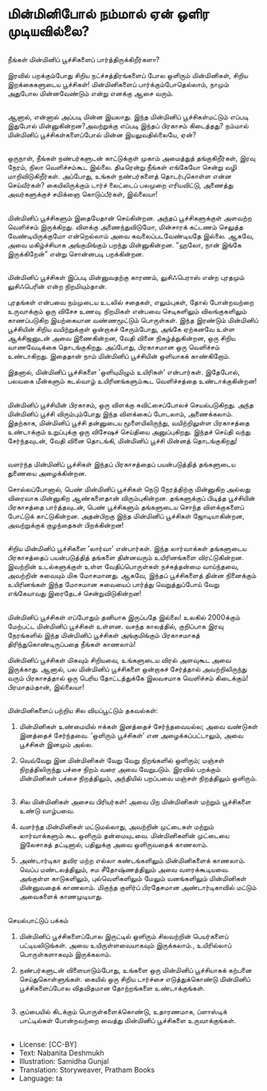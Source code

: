 # மின்மினிபோல் நம்மால் ஏன் ஒளிர முடியவில்லை?

##
நீங்கள் மின்மினிப் பூச்சிகளைப் பார்த்திருக்கிறீர்களா?

இரவில் பறக்கும்போது சிறிய நட்ச்சத்திரங்களைப் போல ஒளிரும் மின்மினிகள், சிறிய இறக்கைகளுடைய பூச்சிகள்! மின்மினிகளைப் பார்க்கும்போதெல்லாம், நாமும் அதுபோல மின்னவேண்டும் என்று எனக்கு ஆசை வரும்.

##
ஆனால், என்னால் அப்படி மின்ன இயலாது. இந்த மின்மினிப் பூச்சிகள்மட்டும் எப்படி இதுபோல் மின்னுகின்றன?அவற்றுக்கு எப்படி இந்தப் பிரகாசம் கிடைத்தது? நம்மால் மின்மினிப் பூச்சிகள்களைப்போல் மின்ன இயலுவதில்லையே, ஏன்?

##
ஒருநாள், நீங்கள் நண்பர்களுடன் காட்டுக்குள் முகாம் அமைத்துத் தங்குகிறீர்கள், இரவு நேரம், நிலா வெளிச்சம்கூட இல்லை. திடீரென்று நீங்கள் எங்கேயோ சென்று வழி மாறிவிடுகிறீர்கள். அப்போது, உங்கள் நண்பர்களைத் தொடர்புகொள்ள என்ன செய்வீர்கள்? கையிலிருக்கும் டார்ச் லைட்டைப் பலமுறை எரியவிட்டு, அணைத்து அவர்களுக்குச் சமிக்ஞை கொடுப்பீர்கள், இல்லையா!

##
மின்மினிப் பூச்சிகளும் இதையேதான் செய்கின்றன. அந்தப் பூச்சிகளுக்குள் அளவற்ற வெளிச்சம் இருக்கிறது. விளக்கு அணைந்துவிடுமோ, மின்சாரக் கட்டணம் செலுத்த வேண்டியிருக்குமோ என்றெல்லாம் அவை கவலைப்படவேண்டியதே இல்லை. ஆகவே, அவை மகிழ்ச்சியாக அங்குமிங்கும் பறந்து மின்னுகின்றன. ”ஹலோ, நான் இங்கே இருக்கிறேன்” என்று சொன்னபடி பறக்கின்றன.

##
மின்மினிப் பூச்சிகள் இப்படி மின்னுவதற்கு காரணம், லுசிஃபெராஸ் என்ற புரதமும் லுசிஃபெரின் என்ற நிறமியும்தான்.

புரதங்கள் என்பவை நம்முடைய உடலில் சதைகள், எலும்புகள், தோல் போன்றவற்றை உருவாக்கும் ஒரு விசேச உணவு. நிறமிகள் என்பவை செடிகளிலும் விலங்குகளிலும் காணப்படுகிற இயற்கையான வண்ணமூட்டும் பொருள்கள். இந்த இரண்டும் மின்மினிப் பூச்சியின் சிறிய வயிற்றுக்குள் ஒன்றாகச் சேரும்போது, அங்கே ஏற்கனவே உள்ள ஆக்சிஜனுடன் அவை இணைகின்றன, வேதி வினை நிகழ்த்துகின்றன, ஒரு சிறிய வாணவேடிக்கை தொடங்குகிறது. அப்போது, பிரகாசமான ஒரு வெளிச்சம் உண்டாகிறது. இதைதான் நாம் மின்மினிப் பூச்சியின் ஒளியாகக் காண்கிறோம்.

இதனால், மின்மினிப் பூச்சிகளை ’ஒளியுமிழும் உயிரிகள்’ என்பார்கள். இதேபோல், பலவகை மீன்களும் கடல்வாழ் உயிரினங்களும்கூட வெளிச்சத்தை உண்டாக்குகின்றன!

##
மின்மினிப் பூச்சியின் பிரகாசம், ஒரு விளக்கு சுவிட்சைப்போலச் செயல்படுகிறது. அந்த மின்மினிப் பூச்சி விரும்பும்போது இந்த விளக்கைப் போடலாம், அணைக்கலாம். இதற்காக, மின்மினிப் பூச்சி தன்னுடைய மூளையிலிருந்து, வயிற்றிலுள்ள பிரகாசத்தை உண்டாக்கும் உறுப்புக்கு ஒரு விசேஷச் செய்தியை அனுப்புகிறது. இந்தச் செய்தி வந்து சேர்ந்தவுடன், வேதி வினை தொடங்கி, மின்மினிப் பூச்சி மின்னத் தொடங்குகிறது!

##
வளர்ந்த மின்மினிப் பூச்சிகள் இந்தப் பிரகாசத்தைப் பயன்படுத்தித் தங்களுடைய துணையை அழைக்கின்றன.

சொல்லப்போனால், பெண் மின்மினிப் பூச்சிகள் நெடு நேரத்திற்கு மின்னுகிற அல்லது விரைவாக மின்னுகிற ஆண்களைதான் விரும்புகின்றன. தங்களுக்குப் பிடித்த பூச்சியின் பிரகாசத்தை பார்த்தவுடன், பெண் பூச்சிகளும் தங்களுடைய சொந்த விளக்குகளைப் போட்டுக் காட்டுகின்றன. அதன்பிறகு இந்த மின்மினிப் பூச்சிகள் ஜோடியாகின்றன, அவற்றுக்குக் குழந்தைகள் பிறக்கின்றன!

##
சிறிய மின்மினிப் பூச்சிகளை ’லார்வா’ என்பார்கள். இந்த லார்வாக்கள் தங்களுடைய பிரகாசத்தைப் பயன்படுத்தித் தங்களை தின்னவரும் உயிரினங்களை விரட்டுகின்றன. இவற்றின் உடல்களுக்குள் உள்ள வேதிப்பொருள்கள் நச்சுத்தன்மை வாய்ந்தவை, அவற்றின் சுவையும் மிக மோசமானது. ஆகவே, இந்தப் பூச்சிகளைத் தின்ன நினைக்கும் உயிரினங்கள் இந்த மோசமான சுவையைப் பார்த்து வெறுத்துப்போய் வேறு எங்கேயாவது இரைதேடச் சென்றுவிடுகின்றன!

##
மின்மினிப் பூச்சிகள் எப்போதும் தனியாக இருப்பதே இல்லை! உலகில் 2000க்கும் மேற்பட்ட மின்மினிப் பூச்சிகள் உள்ளன. வசந்த காலத்தில், குறிப்பாக இரவு நேரங்களில் இந்த மின்மினிப் பூச்சிகள் அங்குமிங்கும் பிரகாசமாகத் திரிந்துகொண்டிருப்பதை நீங்கள் காணலாம்!

மின்மினிப் பூச்சிகள் மிகவும் சிறியவை, உங்களுடைய விரல் அளவுகூட அவை இருக்காது. ஆனால், பல மின்மினிப் பூச்சிகளை ஒன்றாகச் சேர்த்தால் அவற்றிலிருந்து வரும் பிரகாசத்தால் ஒரு பெரிய தோட்டத்துக்கே இலவசமாக வெளிச்சம் கிடைக்கும்!
பிரமாதம்தான், இல்லையா!

##
மின்மினிகளைப் பற்றிய சில வியப்பூட்டும் தகவல்கள்:

1. மின்மினிகள் உண்மையில் ஈக்கள் இனத்தைச் சேர்ந்தவையல்ல; அவை வண்டுகள் இனத்தைச் சேர்ந்தவை. ‘ஒளிரும் பூச்சிகள்’ என அழைக்கப்பட்டாலும், அவை பூச்சிகள் இனமும் அல்ல.

2. வெவ்வேறு இன மின்மினிகள் வேறு வேறு நிறங்களில் ஒளிரும்; மஞ்சள் நிறத்திலிருந்து பச்சை நிறம் வரை அவை வேறுபடும். இரவில் பறக்கும் மின்மினிகள் பச்சை நிறத்திலும், அந்தியில் பறப்பவை மஞ்சள் நிறத்திலும் ஒளிரும்.

##
3. சில மின்மினிகள் அசைவ பிரியர்கள்! அவை பிற மின்மினிகள் மற்றும் பூச்சிகளை உண்டு வாழ்பவை.

4. வளர்ந்த மின்மினிகள் மட்டுமல்லாது, அவற்றின் முட்டைகள் மற்றும் லார்வாக்களும் கூட ஒளிரும் தன்மையுடவை. மின்மினிகளின் முட்டையை இலேசாகத் தட்டினால், பதிலுக்கு அவை ஒளிருவதைக் காணலாம்.

5. அண்டார்டிகா தவிர மற்ற எல்லா கண்டங்களிலும் மின்மினிகளைக் காணலாம். வெப்ப மண்டலத்திலும், சம சீதோஷ்ணத்திலும் அவை வளரக்கூடியவை. அங்குள்ள காடுகளிலும், புல்வெளிகளிலும் மேலும் வனங்களிலும் மின்மினிகள் மின்னுவதைக் காணலாம். மிகுந்த குளிர்ப் பிரதேசமான அண்டார்டிகாவில் மட்டும் அவைகளைக் காணமுடியாது.

##
செயல்பாட்டுப் பக்கம்

1. மின்மினிப் பூச்சிகளைப்போல இருட்டில் ஒளிரும் சிலவற்றின் பெயர்களைப் பட்டியலிடுங்கள். அவை உயிருள்ளவையாகவும் இருக்கலாம்., உயிரில்லாப் பொருள்களாகவும் இருக்கலாம்.

2. நண்பர்களுடன் விளையாடும்போது, உங்களை ஒரு மின்மினிப் பூச்சியாகக் கற்பனை செய்துகொள்ளுங்கள். கையில் ஒரு சிறிய டார்ச்சை எடுத்துக்கொண்டு மின்மினிப் பூச்சிகளைப்போல விதவிதமான தோற்றங்களை உண்டாக்குங்கள்.

##
3. குப்பையில் கிடக்கும் பொருள்களைக்கொண்டு, உதாரணமாக, ப்ளாஸ்டிக் பாட்டில்கள் போன்றவற்றை வைத்து மின்மினிப் பூச்சிகளை உருவாக்குங்கள்.

##
* License: [CC-BY]
* Text: Nabanita Deshmukh
* Illustration: Samidha Gunjal
* Translation: Storyweaver, Pratham Books
* Language: ta
